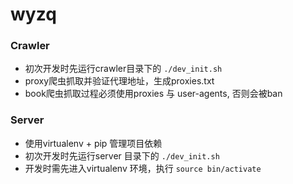 wyzq
=========

### Crawler
* 初次开发时先运行crawler目录下的 `./dev_init.sh`
* proxy爬虫抓取并验证代理地址，生成proxies.txt
* book爬虫抓取过程必须使用proxies 与 user-agents, 否则会被ban



### Server 
* 使用virtualenv + pip 管理项目依赖
* 初次开发时先运行server 目录下的 `./dev_init.sh`
* 开发时需先进入virtualenv 环境，执行 `source bin/activate`
